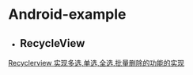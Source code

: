 # Android-example
* ## RecycleView
[Recyclerview 实现多选,单选,全选,批量删除的功能的实现](https://github.com/guohaosir/RecyclerDemo/tree/master/RecycleviewCheckBoxDemo)

